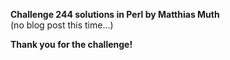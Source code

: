 **Challenge 244 solutions in Perl by Matthias Muth**
<br/>
(no blog post this time...)

**Thank you for the challenge!**
